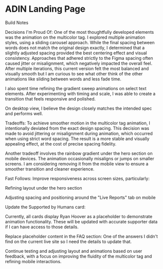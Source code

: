 # ADIN Landing Page

Build Notes

Decisions I'm Proud Of:
One of the most thoughtfully developed elements was the animation on the multicolor tag. I explored multiple animation styles, using a sliding carousel approach. While the final spacing between words does not match the original design exactly, I determined that a slightly adjusted spacing provided the best centering effect and visual consistency. Approaches that adhered strictly to the Figma spacing often caused jitter or misalignment, which negatively impacted the overall feel. After multiple iterations, this current version felt the most balanced and visually smooth but I am curious to see what other think of the other animations like sliding between words and less fade time.

I also spent time refining the gradient sweep animations on select text elements. After experimenting with timing and scale, I was able to create a transition that feels responsive and polished. 

On desktop view, I believe the design closely matches the intended spec and performs well.

Tradeoffs:
To achieve smoother motion in the multicolor tag animation, I intentionally deviated from the exact design spacing. This decision was made to avoid jittering or misalignment during animation, which occurred when using strict word spacing. The result is a more stable and visually appealing effect, at the cost of precise spacing fidelity.

Another tradeoff involves the rainbow gradient under the hero section on mobile devices. The animation occasionally misaligns or jumps on smaller screens. I am considering removing it from the mobile view to ensure a smoother transition and cleaner experience.

Fast Follows:
Improve responsiveness across screen sizes, particularly:

Refining layout under the hero section

Adjusting spacing and positioning around the "Live Reports" tab on mobile

Update the Supported by Humans card:

Currently, all cards display Ryan Hoover as a placeholder to demonstrate animation functionality. These will be updated with accurate supporter data if I can have access to those details.

Replace placeholder content in the FAQ section:
One of the answers I didn't find on the current live site so I need the details to update that.

Continue testing and adjusting layout and animations based on user feedback, with a focus on improving the fluidity of the multicolor tag and refining mobile interactions.
